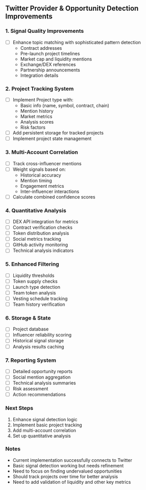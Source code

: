 ## Twitter Provider & Opportunity Detection Improvements

### 1. Signal Quality Improvements
- [ ] Enhance topic matching with sophisticated pattern detection
  - Contract addresses
  - Pre-launch project timelines
  - Market cap and liquidity mentions
  - Exchange/DEX references
  - Partnership announcements
  - Integration details

### 2. Project Tracking System
- [ ] Implement Project type with:
  - Basic info (name, symbol, contract, chain)
  - Mention history
  - Market metrics
  - Analysis scores
  - Risk factors
- [ ] Add persistent storage for tracked projects
- [ ] Implement project state management

### 3. Multi-Account Correlation
- [ ] Track cross-influencer mentions
- [ ] Weight signals based on:
  - Historical accuracy
  - Mention timing
  - Engagement metrics
  - Inter-influencer interactions
- [ ] Calculate combined confidence scores

### 4. Quantitative Analysis
- [ ] DEX API integration for metrics
- [ ] Contract verification checks
- [ ] Token distribution analysis
- [ ] Social metrics tracking
- [ ] GitHub activity monitoring
- [ ] Technical analysis indicators

### 5. Enhanced Filtering
- [ ] Liquidity thresholds
- [ ] Token supply checks
- [ ] Launch type detection
- [ ] Team token analysis
- [ ] Vesting schedule tracking
- [ ] Team history verification

### 6. Storage & State
- [ ] Project database
- [ ] Influencer reliability scoring
- [ ] Historical signal storage
- [ ] Analysis results caching

### 7. Reporting System
- [ ] Detailed opportunity reports
- [ ] Social mention aggregation
- [ ] Technical analysis summaries
- [ ] Risk assessment
- [ ] Action recommendations

### Next Steps
1. Enhance signal detection logic
2. Implement basic project tracking
3. Add multi-account correlation
4. Set up quantitative analysis

### Notes
- Current implementation successfully connects to Twitter
- Basic signal detection working but needs refinement
- Need to focus on finding undervalued opportunities
- Should track projects over time for better analysis
- Need to add validation of liquidity and other key metrics